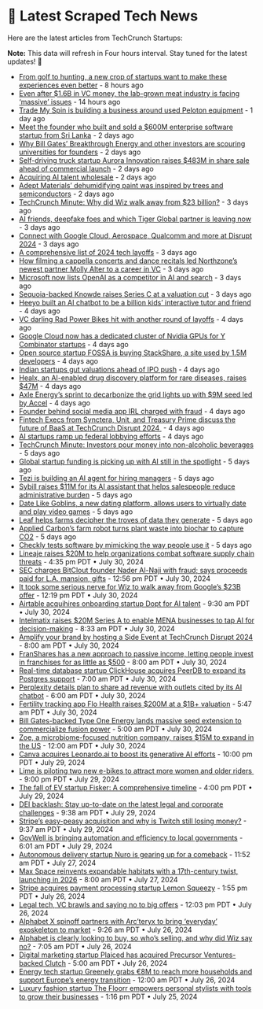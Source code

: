 
# 📰 Latest Scraped Tech News

Here are the latest articles from TechCrunch Startups:

**Note:** This data will refresh in Four hours interval. Stay tuned for the latest updates! 🔄
- [From golf to hunting, a new crop of startups want to make these experiences even better](https://techcrunch.com/2024/08/04/from-golf-to-hunting-a-new-crop-of-startups-want-to-make-these-experiences-even-better/) - 8 hours ago
- [Even after $1.6B in VC money, the lab-grown meat industry is facing ‘massive’ issues](https://techcrunch.com/2024/08/04/even-after-1-6b-in-vc-money-the-lab-grown-meat-industry-is-facing-massive-issues/) - 14 hours ago
- [Trade My Spin is building a business around used Peloton equipment](https://techcrunch.com/2024/08/03/trade-my-spin-is-building-a-business-around-used-peloton-equipment/) - 1 day ago
- [Meet the founder who built and sold a $600M enterprise software startup from Sri Lanka](https://techcrunch.com/2024/08/03/meet-the-founder-who-built-and-sold-a-600m-enterprise-software-startup-from-sri-lanka/) - 2 days ago
- [Why Bill Gates’ Breakthrough Energy and other investors are scouring universities for founders](https://techcrunch.com/2024/08/03/why-bill-gates-breakthrough-energy-and-other-investors-are-scouring-universities-for-founders/) - 2 days ago
- [Self-driving truck startup Aurora Innovation raises $483M in share sale ahead of commercial launch](https://techcrunch.com/2024/08/02/self-driving-truck-startup-aurora-innovation-raises-483m-commercial-launch/) - 2 days ago
- [Acquiring AI talent wholesale](https://techcrunch.com/2024/08/02/acquiring-ai-talent-wholesale/) - 2 days ago
- [Adept Materials’ dehumidifying paint was inspired by trees and semiconductors](https://techcrunch.com/2024/08/02/adept-materials-dehumidifying-paint-was-inspired-by-trees-and-semiconductors/) - 2 days ago
- [TechCrunch Minute: Why did Wiz walk away from $23 billion?](https://techcrunch.com/video/techcrunch-minute-why-did-wiz-walk-away-from-23-billion/) - 3 days ago
- [AI friends, deepfake foes and which Tiger Global partner is leaving now](https://techcrunch.com/podcast/ai-friends-deepfake-foes-and-which-tiger-global-partner-is-leaving-now/) - 3 days ago
- [Connect with Google Cloud, Aerospace, Qualcomm and more at Disrupt 2024](https://techcrunch.com/2024/08/01/connect-with-google-cloud-aerospace-qualcomm-and-more-at-disrupt-2024/) - 3 days ago
- [A comprehensive list of 2024 tech layoffs](https://techcrunch.com/2024/08/01/tech-layoffs-2024-list/) - 3 days ago
- [How filming a cappella concerts and dance recitals led Northzone’s newest partner Molly Alter to a career in VC](https://techcrunch.com/2024/08/01/how-filming-a-capella-concerts-and-dance-recitals-led-northzones-newest-partner-molly-alter-to-a-career-in-vc/) - 3 days ago
- [Microsoft now lists OpenAI as a competitor in AI and search](https://techcrunch.com/2024/08/01/microsoft-now-lists-openai-as-a-competitor-in-ai-and-search/) - 3 days ago
- [Sequoia-backed Knowde raises Series C at a valuation cut](https://techcrunch.com/2024/08/01/sequoia-backed-knowde-raises-series-c-at-a-valuation-cut/) - 3 days ago
- [Heeyo built an AI chatbot to be a billion kids’ interactive tutor and friend](https://techcrunch.com/2024/08/01/heeyo-built-an-ai-chatbot-to-be-a-billion-kids-interactive-tutor-and-friend/) - 4 days ago
- [VC darling Rad Power Bikes hit with another round of layoffs](https://techcrunch.com/2024/08/01/rad-power-bikes-layoffs/) - 4 days ago
- [Google Cloud now has a dedicated cluster of Nvidia GPUs for Y Combinator startups](https://techcrunch.com/2024/08/01/google-cloud-now-has-a-dedicated-cluster-of-nvidia-gpus-for-y-combinator-startups/) - 4 days ago
- [Open source startup FOSSA is buying StackShare, a site used by 1.5M developers](https://techcrunch.com/2024/08/01/open-source-startup-fossa-is-buying-stackshare-a-site-used-by-1-5-million-developers/) - 4 days ago
- [Indian startups gut valuations ahead of IPO push](https://techcrunch.com/2024/08/01/indian-startups-ola-electric-firstcry-gut-valuations-ahead-of-ipos/) - 4 days ago
- [Healx, an AI-enabled drug discovery platform for rare diseases, raises $47M](https://techcrunch.com/2024/08/01/healx-an-ai-enabled-drug-discovery-platform-for-rare-diseases-raises-47m/) - 4 days ago
- [Axle Energy’s sprint to decarbonize the grid lights up with $9M seed led by Accel](https://techcrunch.com/2024/08/01/axle-energys-sprint-to-decarbonize-the-grid-lights-up-with-9m-seed-led-by-accel/) - 4 days ago
- [Founder behind social media app IRL charged with fraud](https://techcrunch.com/2024/07/31/founder-behind-social-media-app-irl-charged-with-fraud/) - 4 days ago
- [Fintech Execs from Synctera, Unit, and Treasury Prime discuss the future of BaaS at TechCrunch Disrupt 2024 ](https://techcrunch.com/2024/07/31/synctera-unit-and-treasury-prime-execs-discuss-the-future-of-baas-at-techcrunch-disrupt-2024/) - 4 days ago
- [AI startups ramp up federal lobbying efforts](https://techcrunch.com/2024/07/31/ai-startups-ramp-up-federal-lobbying-efforts/) - 4 days ago
- [TechCrunch Minute: Investors pour money into non-alcoholic beverages](https://techcrunch.com/video/techcrunch-minute-investors-pour-money-into-non-alcoholic-beverages/) - 5 days ago
- [Global startup funding is picking up with AI still in the spotlight](https://techcrunch.com/podcast/global-startup-funding-is-picking-up-with-ai-still-in-the-spotlight/) - 5 days ago
- [Tezi is building an AI agent for hiring managers](https://techcrunch.com/2024/07/31/tezi-is-building-an-ai-agent-for-hiring-managers/) - 5 days ago
- [Sybill raises $11M for its AI assistant that helps salespeople reduce administrative burden](https://techcrunch.com/2024/07/31/sybill-raises-11m-for-its-ai-assistant-that-helps-salespeople-reduce-administrative-burden/) - 5 days ago
- [Date Like Goblins, a new dating platform, allows users to virtually date and play video games](https://techcrunch.com/2024/07/31/date-like-goblins-dating-platform-for-gamers/) - 5 days ago
- [Leaf helps farms decipher the troves of data they generate](https://techcrunch.com/2024/07/31/leaf-helps-farms-decipher-the-troves-of-data-they-generate/) - 5 days ago
- [Applied Carbon’s farm robot turns plant waste into biochar to capture CO2](https://techcrunch.com/2024/07/31/applied-carbons-farm-robot-turns-plant-waste-into-biochar-to-capture-co2/) - 5 days ago
- [Checkly tests software by mimicking the way people use it](https://techcrunch.com/2024/07/31/checkly-tests-software-by-mimicking-the-way-people-use-it/) - 5 days ago
- [Lineaje raises $20M to help organizations combat software supply chain threats](https://techcrunch.com/2024/07/30/lineaje-raises-20m-to-help-organizations-combat-software-supply-chain-threats/) - 4:35 pm PDT • July 30, 2024
- [SEC charges BitClout founder Nader Al-Naji with fraud; says proceeds paid for L.A. mansion, gifts](https://techcrunch.com/2024/07/30/sec-charged-crypto-founder-bitclout-startup-backed-by-a16z-sequoia/) - 12:56 pm PDT • July 30, 2024
- [It took some serious nerve for Wiz to walk away from Google’s $23B offer](https://techcrunch.com/2024/07/30/it-took-some-serious-nerve-for-wiz-to-walk-away-from-googles-23b-offer/) - 12:19 pm PDT • July 30, 2024
- [Airtable acquihires onboarding startup Dopt for AI talent](https://techcrunch.com/2024/07/30/no-code-platform-airtable-acquires-onboarding-startup-dopt-to-bring-on-more-ai-talent/) - 9:30 am PDT • July 30, 2024
- [Intelmatix raises $20M Series A to enable MENA businesses to tap AI for decision-making](https://techcrunch.com/2024/07/30/intelmatix-raises-20m-series-a-to-enable-mena-businesses-to-tap-ai-for-decision-making/) - 8:33 am PDT • July 30, 2024
- [Amplify your brand by hosting a Side Event at TechCrunch Disrupt 2024](https://techcrunch.com/2024/07/30/amplify-your-brand-by-hosting-side-events-at-techcrunch-disrupt-2024/) - 8:00 am PDT • July 30, 2024
- [FranShares has a new approach to passive income, letting people invest in franchises for as little as $500](https://techcrunch.com/2024/07/30/franshares-has-a-new-approach-to-passive-income-letting-people-invest-in-franchises-for-as-little-as-500/) - 8:00 am PDT • July 30, 2024
- [Real-time database startup ClickHouse acquires PeerDB to expand its Postgres support](https://techcrunch.com/2024/07/30/real-time-database-startup-clickhouse-acquires-peerdb-to-expand-its-postgres-support/) - 7:00 am PDT • July 30, 2024
- [Perplexity details plan to share ad revenue with outlets cited by its AI chatbot](https://techcrunch.com/2024/07/30/perplexitys-plan-to-share-ad-revenue-with-outlets-cited-by-its-ai-chatbot/) - 6:00 am PDT • July 30, 2024
- [Fertility tracking app Flo Health raises $200M at a $1B+ valuation](https://techcrunch.com/2024/07/30/fertility-tracking-app-flo-health-raises-200m-at-a-1b-valuation/) - 5:47 am PDT • July 30, 2024
- [Bill Gates-backed Type One Energy lands massive seed extension to commercialize fusion power](https://techcrunch.com/2024/07/30/bill-gates-backed-type-one-energy-lands-massive-seed-extension-to-commercialize-fusion-power/) - 5:00 am PDT • July 30, 2024
- [Zoe, a microbiome-focused nutrition company, raises $15M to expand in the US](https://techcrunch.com/2024/07/30/nutrition-microbiome-zoe/) - 12:00 am PDT • July 30, 2024
- [Canva acquires Leonardo.ai to boost its generative AI efforts](https://techcrunch.com/2024/07/29/canva-acquires-leonardo-ai-to-boost-its-generative-ai-efforts/) - 10:00 pm PDT • July 29, 2024
- [Lime is piloting two new e-bikes to attract more women and older riders ](https://techcrunch.com/2024/07/29/lime-is-piloting-two-new-e-bikes-to-attract-more-women-and-older-riders/) - 9:00 pm PDT • July 29, 2024
- [The fall of EV startup Fisker: A comprehensive timeline](https://techcrunch.com/2024/07/29/the-fall-of-ev-startup-fisker-a-comprehensive-timeline/) - 4:00 pm PDT • July 29, 2024
- [DEI backlash: Stay up-to-date on the latest legal and corporate challenges](https://techcrunch.com/2024/07/29/dei-backlash-stay-up-to-date-on-the-latest-legal-and-corporate-challenges/) - 9:38 am PDT • July 29, 2024
- [Stripe’s easy-peasy acquisition and why is Twitch still losing money?](https://techcrunch.com/podcast/stripes-easy-peasy-acquisition-and-why-is-twitch-still-losing-money/) - 9:37 am PDT • July 29, 2024
- [GovWell is bringing automation and efficiency to local governments](https://techcrunch.com/2024/07/29/govwell-is-bringing-automation-and-efficiency-to-local-governments/) - 6:01 am PDT • July 29, 2024
- [Autonomous delivery startup Nuro is gearing up for a comeback](https://techcrunch.com/2024/07/27/autonomous-delivery-startup-nuro-is-gearing-up-for-a-comeback/) - 11:52 am PDT • July 27, 2024
- [Max Space reinvents expandable habitats with a 17th-century twist, launching in 2026](https://techcrunch.com/2024/07/27/max-space-reinvents-expandable-habitats-with-a-17th-century-twist-launching-in-2026/) - 8:00 am PDT • July 27, 2024
- [Stripe acquires payment processing startup Lemon Squeezy](https://techcrunch.com/2024/07/26/stripe-acquires-payment-processing-startup-lemon-squeezy/) - 1:55 pm PDT • July 26, 2024
- [Legal tech, VC brawls and saying no to big offers](https://techcrunch.com/2024/07/26/legal-tech-vc-brawls-and-saying-no-to-big-offers/) - 12:03 pm PDT • July 26, 2024
- [Alphabet X spinoff partners with Arc’teryx to bring ‘everyday’ exoskeleton to market](https://techcrunch.com/2024/07/26/alphabet-x-spinoff-skip-partners-with-arcteryx-to-bring-everyday-exoskeleton-to-market/) - 9:26 am PDT • July 26, 2024
- [Alphabet is clearly looking to buy, so who’s selling, and why did Wiz say no?](https://techcrunch.com/podcast/alphabet-is-clearly-looking-to-buy-so-whos-selling-and-why-did-wiz-say-no/) - 7:05 am PDT • July 26, 2024
- [Digital marketing startup Plaiced has acquired Precursor Ventures-backed Clutch](https://techcrunch.com/2024/07/26/digital-marketing-startup-plaiced-has-acquired-precursor-ventures-backed-clutch/) - 5:00 am PDT • July 26, 2024
- [Energy tech startup Greenely grabs €8M to reach more households and support Europe’s energy transition](https://techcrunch.com/2024/07/26/energy-tech-startup-greenely-grabs-e8m-to-reach-more-households-and-support-europes-energy-transition/) - 12:00 am PDT • July 26, 2024
- [Luxury fashion startup The Floorr empowers personal stylists with tools to grow their businesses](https://techcrunch.com/2024/07/25/luxury-fashion-startup-the-floorr-app-personal-stylists/) - 1:16 pm PDT • July 25, 2024